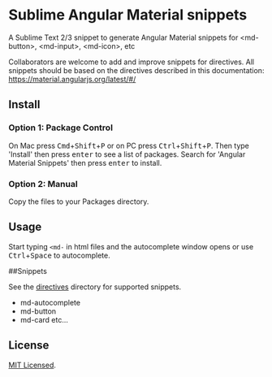 # Sublime Angular Material snippets

A Sublime Text 2/3 snippet to generate Angular Material snippets for &lt;md-button&gt;, &lt;md-input&gt;, &lt;md-icon&gt;, etc

Collaborators are welcome to add and improve snippets for directives. All snippets should be based on the directives described in this documentation: https://material.angularjs.org/latest/#/

## Install

### Option 1: Package Control

On Mac press <kbd>Cmd</kbd>+<kbd>Shift</kbd>+<kbd>P</kbd> or on PC press <kbd>Ctrl</kbd>+<kbd>Shift</kbd>+<kbd>P</kbd>. Then type 'Install' then press <kbd>enter</kbd> to see a list of packages. Search for 'Angular Material Snippets' then press <kbd>enter</kbd> to install.

### Option 2: Manual

Copy the files to your Packages directory.

## Usage

Start typing `<md-` in html files and the autocomplete window opens or use <kbd>Ctrl</kbd>+<kbd>Space</kbd> to autocomplete.

##Snippets

See the [directives](https://github.com/devotis/sublime-angular-material-snippets/tree/master/directives) directory for supported snippets.

- md-autocomplete
- md-button
- md-card
etc...

## License 

[MIT Licensed](http://sloria.mit-license.org/).
